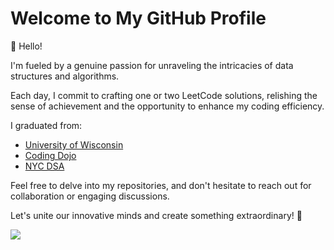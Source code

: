 # Welcome to My GitHub Profile

👋 Hello! 

I'm fueled by a genuine passion for unraveling the intricacies of data structures and algorithms. 

Each day, I commit to crafting one or two LeetCode solutions, relishing the sense of achievement and the opportunity to enhance my coding efficiency.

I graduated from:
<ul>
  <li> <a href="https://uwm.edu/math/graduate/programs/ms-program/standard-mathematics-statistics/"> University of Wisconsin </a> </li>
  <li> <a href="https://www.codingdojo.com/software-development-full-time"> Coding Dojo </a> </li>
  <li> <a href="https://nycdatascience.com/data-science-bootcamp/#what-you-will-learn"> NYC DSA </a> </li>
</ul>

Feel free to delve into my repositories, and don't hesitate to reach out for collaboration or engaging discussions. 

Let's unite our innovative minds and create something extraordinary! 🚀

<div>
  <img src="https://github-readme-stats.vercel.app/api/top-langs/?username=mcarthon&size_weight=1&count_weight=0&layout=normal&width=1600&theme=dark&langs_count=10&hide=jupyter%20notebook,r&custom_title=Programming%20Languages">
</div>
